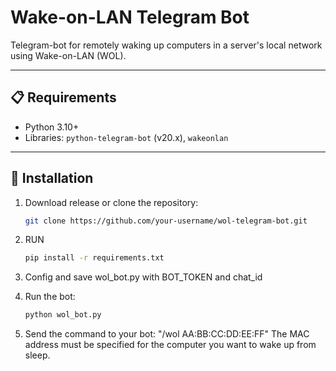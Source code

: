 # Wake-on-LAN Telegram Bot  

Telegram-bot for remotely waking up computers in a server's local network using Wake-on-LAN (WOL).  

---

## 📋 Requirements  
- Python 3.10+  
- Libraries: `python-telegram-bot` (v20.x), `wakeonlan`  

---

## 🚀 Installation  
1. Download release or clone the repository:
   ```bash
   git clone https://github.com/your-username/wol-telegram-bot.git
3. RUN
   ```bash  
   pip install -r requirements.txt

4. Config and save wol_bot.py with BOT_TOKEN and chat_id

3. Run the bot:
   ```bash
   python wol_bot.py

4. Send the command to your bot:
"/wol AA:BB:CC:DD:EE:FF"
The MAC address must be specified for the computer you want to wake up from sleep.
